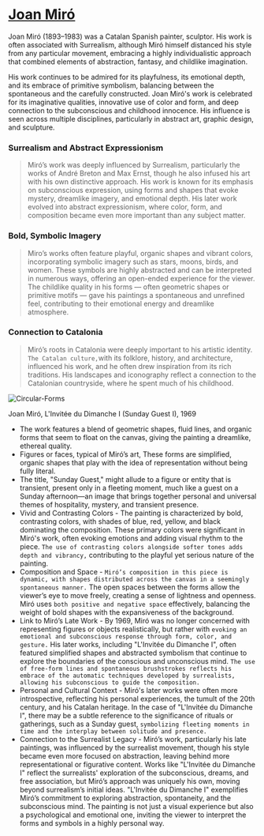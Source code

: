 # [Joan Miró](https://www.joan-miro.net/)
Joan Miró (1893–1983) was a Catalan Spanish painter, sculptor. His work is often associated with Surrealism, although Miró himself distanced his style from any particular movement, embracing a highly individualistic approach that combined elements of abstraction, fantasy, and childlike imagination.

His work continues to be admired for its playfulness, its emotional depth, and its embrace of primitive symbolism, balancing between the spontaneous and the carefully constructed. Joan Miró's work is celebrated for its imaginative qualities, innovative use of color and form, and deep connection to the subconscious and childhood innocence. His influence is seen across multiple disciplines, particularly in abstract art, graphic design, and sculpture.
### Surrealism and Abstract Expressionism
> Miró’s work was deeply influenced by Surrealism, particularly the works of André Breton and Max Ernst, though he also infused his art with his own distinctive approach. His work is known for its emphasis on subconscious expression, using forms and shapes that evoke mystery, dreamlike imagery, and emotional depth.
> His later work evolved into abstract expressionism, where color, form, and composition became even more important than any subject matter.
### Bold, Symbolic Imagery
> Miro’s works often feature playful, organic shapes and vibrant colors, incorporating symbolic imagery such as stars, moons, birds, and women. These symbols are highly abstracted and can be interpreted in numerous ways, offering an open-ended experience for the viewer.
> The childlike quality in his forms — often geometric shapes or primitive motifs — gave his paintings a spontaneous and unrefined feel, contributing to their emotional energy and dreamlike atmosphere.
### Connection to Catalonia
> Miró’s roots in Catalonia were deeply important to his artistic identity. ```The Catalan culture,```with its folklore, history, and architecture, influenced his work, and he often drew inspiration from its rich traditions.
> His landscapes and iconography reflect a connection to the Catalonian countryside, where he spent much of his childhood.

![Circular-Forms](./imags/joan-miro-1.jpg "Circular-Forms")

Joan Miró, L'Invitée du Dimanche I (Sunday Guest I), 1969
- The work features a blend of geometric shapes, fluid lines, and organic forms that seem to float on the canvas, giving the painting a dreamlike, ethereal quality.
- Figures or faces, typical of Miró’s art, These forms are simplified, organic shapes that play with the idea of representation without being fully literal.
- The title, "Sunday Guest," might allude to a figure or entity that is transient, present only in a fleeting moment, much like a guest on a Sunday afternoon—an image that brings together personal and universal themes of hospitality, mystery, and transient presence.
- Vivid and Contrasting Colors - The painting is characterized by bold, contrasting colors, with shades of blue, red, yellow, and black dominating the composition. These primary colors were significant in Miró's work, often evoking emotions and adding visual rhythm to the piece. ```The use of contrasting colors alongside softer tones adds depth and vibrancy,``` contributing to the playful yet serious nature of the painting.
- Composition and Space - ```Miró’s composition in this piece is dynamic, with shapes distributed across the canvas in a seemingly spontaneous manner.``` The open spaces between the forms allow the viewer’s eye to move freely, creating a sense of lightness and openness. Miró uses ```both positive and negative space``` effectively, balancing the weight of bold shapes with the expansiveness of the background.
- Link to Miró’s Late Work - By 1969, Miró was no longer concerned with representing figures or objects realistically, but rather with ```evoking an emotional and subconscious response through form, color, and gesture.``` His later works, including "L'Invitée du Dimanche I", often featured simplified shapes and abstracted symbolism that continue to explore the boundaries of the conscious and unconscious mind.
```The use of free-form lines and spontaneous brushstrokes reflects his embrace of the automatic techniques developed by surrealists, allowing his subconscious to guide the composition.```
- Personal and Cultural Context - Miró's later works were often more introspective, reflecting his personal experiences, the tumult of the 20th century, and his Catalan heritage. In the case of "L'Invitée du Dimanche I", there may be a subtle reference to the significance of rituals or gatherings, such as a Sunday guest, ```symbolizing fleeting moments in time and the interplay between solitude and presence.```
- Connection to the Surrealist Legacy - Miró’s work, particularly his late paintings, was influenced by the surrealist movement, though his style became even more focused on abstraction, leaving behind more representational or figurative content. Works like "L'Invitée du Dimanche I" reflect the surrealists' exploration of the subconscious, dreams, and free association, but Miró’s approach was uniquely his own, moving beyond surrealism’s initial ideas.
"L'Invitée du Dimanche I" exemplifies Miró’s commitment to exploring abstraction, spontaneity, and the subconscious mind. The painting is not just a visual experience but also a psychological and emotional one, inviting the viewer to interpret the forms and symbols in a highly personal way.